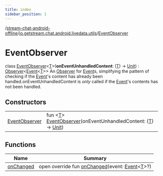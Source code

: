 ```yaml
---
title: index
sidebar_position: 1
---
```

/[stream-chat-android-offline](../../index.md)/[io.getstream.chat.android.livedata.utils](../index.md)/[EventObserver](index.md)  
  
  
  
# EventObserver  
class [EventObserver](index.md)&lt;[T](index.md)&gt;(**onEventUnhandledContent**: ([T](index.md)) -&gt; [Unit](https://kotlinlang.org/api/latest/jvm/stdlib/kotlin/-unit/index.html)) : [Observer](https://developer.android.com/reference/kotlin/androidx/lifecycle/Observer.html)&lt;[Event](../Event/index.md)&lt;[T](index.md)&gt;&gt; An [Observer](https://developer.android.com/reference/kotlin/androidx/lifecycle/Observer.html) for [Event](../Event/index.md)s, simplifying the pattern of checking if the [Event](../Event/index.md)'s content has already been handled.onEventUnhandledContent is *only* called if the [Event](../Event/index.md)'s contents has not been handled.  
  
## Constructors  
  
| | |
|---|---|
| <a name="io.getstream.chat.android.livedata.utils/EventObserver/EventObserver/#kotlin.Function1[TypeParam(bounds=[kotlin.Any?]),kotlin.Unit]/PointingToDeclaration/"></a>[EventObserver](EventObserver.md)| <a name="io.getstream.chat.android.livedata.utils/EventObserver/EventObserver/#kotlin.Function1[TypeParam(bounds=[kotlin.Any?]),kotlin.Unit]/PointingToDeclaration/"></a>fun &lt;[T](index.md)&gt; [EventObserver](EventObserver.md)(onEventUnhandledContent: ([T](index.md)) -&gt; [Unit](https://kotlinlang.org/api/latest/jvm/stdlib/kotlin/-unit/index.html))|
  
  
## Functions  
  
|  Name |  Summary | 
|---|---|
| <a name="io.getstream.chat.android.livedata.utils/EventObserver/onChanged/#io.getstream.chat.android.livedata.utils.Event[TypeParam(bounds=[kotlin.Any?])]?/PointingToDeclaration/"></a>[onChanged](onChanged.md)| <a name="io.getstream.chat.android.livedata.utils/EventObserver/onChanged/#io.getstream.chat.android.livedata.utils.Event[TypeParam(bounds=[kotlin.Any?])]?/PointingToDeclaration/"></a>open override fun [onChanged](onChanged.md)(event: [Event](../Event/index.md)&lt;[T](index.md)&gt;?)|

